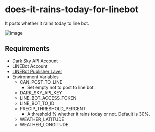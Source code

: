 # does-it-rains-today-for-linebot

It posts whether it rains today to line bot.

![image](https://raw.githubusercontent.com/tsubasaogawa/does-it-rains-today-for-linebot/images/image.png)

## Requirements

- Dark Sky API Account
- LINEBot Account
- [LINEBot Publisher Layer](https://github.com/tsubasaogawa/linebot-publisher-layer)
- Environment Variables
  - CAN_POST_TO_LINE
    - Set empty not to post to line bot.
  - DARK_SKY_API_KEY
  - LINE_BOT_ACCESS_TOKEN
  - LINE_BOT_TO_ID
  - PRECIP_THRESHOLD_PERCENT
    - A threshold % whether it rains today or not. Default is 30%.
  - WEATHER_LATITUDE
  - WEATHER_LONGITUDE
